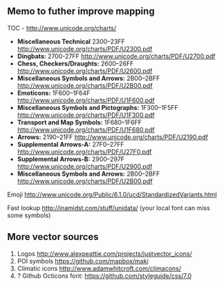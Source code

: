 Memo to futher improve mapping
------------------------------

TOC - http://www.unicode.org/charts/

- **Miscellaneous Technical** 2300–23FF http://www.unicode.org/charts/PDF/U2300.pdf
- **Dingbats:** 2700-27FF http://www.unicode.org/charts/PDF/U2700.pdf
- **Chess, Checkers/Draughts:** 2600–26FF http://www.unicode.org/charts/PDF/U2600.pdf
- **Miscellaneous Symbols and Arrows:** 2B00–2BFF http://www.unicode.org/charts/PDF/U2B00.pdf
- **Emoticons:** 1F600–1F64F http://www.unicode.org/charts/PDF/U1F600.pdf
- **Miscellaneous Symbols and Pictographs:** 1F300–1F5FF http://www.unicode.org/charts/PDF/U1F300.pdf
- **Transport and Map Symbols:** 1F680–1F6FF http://www.unicode.org/charts/PDF/U1F680.pdf
- **Arrows:** 2190–21FF http://www.unicode.org/charts/PDF/U2190.pdf
- **Supplemental Arrows-A:** 27F0–27FF http://www.unicode.org/charts/PDF/U27F0.pdf
- **Supplemental Arrows-B:** 2900–297F http://www.unicode.org/charts/PDF/U2900.pdf
- **Miscellaneous Symbols and Arrows:** 2B00–2BFF http://www.unicode.org/charts/PDF/U2B00.pdf

Emoji http://www.unicode.org/Public/6.1.0/ucd/StandardizedVariants.html

Fast lookup http://inamidst.com/stuff/unidata/ (your local font can miss some symbols)

More vector sources
-------------------

1. Logos http://www.alexpeattie.com/projects/justvector_icons/
2. POI symbols https://github.com/mapbox/maki
3. Climatic icons http://www.adamwhitcroft.com/climacons/
4. ? Github Octicons font: https://github.com/styleguide/css/7.0